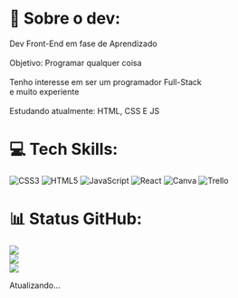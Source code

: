 # 💫 Sobre o dev:
Dev Front-End em fase de Aprendizado<br><br>Objetivo: Programar qualquer coisa<br><br>Tenho interesse em ser um programador Full-Stack<br>e muito experiente<br><br>Estudando atualmente: HTML, CSS E JS


# 💻 Tech Skills:
![CSS3](https://img.shields.io/badge/css3-%231572B6.svg?style=for-the-badge&logo=css3&logoColor=white) ![HTML5](https://img.shields.io/badge/html5-%23E34F26.svg?style=for-the-badge&logo=html5&logoColor=white) ![JavaScript](https://img.shields.io/badge/javascript-%23323330.svg?style=for-the-badge&logo=javascript&logoColor=%23F7DF1E) ![React](https://img.shields.io/badge/react-%2320232a.svg?style=for-the-badge&logo=react&logoColor=%2361DAFB) ![Canva](https://img.shields.io/badge/Canva-%2300C4CC.svg?style=for-the-badge&logo=Canva&logoColor=white) ![Trello](https://img.shields.io/badge/Trello-%23026AA7.svg?style=for-the-badge&logo=Trello&logoColor=white)
# 📊 Status GitHub:
![](https://github-readme-stats.vercel.app/api?username=Ryan-lmm&theme=dark&hide_border=false&include_all_commits=true&count_private=false)<br/>
![](https://github-readme-streak-stats.herokuapp.com/?user=Ryan-lmm&theme=dark&hide_border=false)<br/>
![](https://github-readme-stats.vercel.app/api/top-langs/?username=Ryan-lmm&theme=dark&hide_border=false&include_all_commits=true&count_private=false&layout=compact)

Atualizando...
